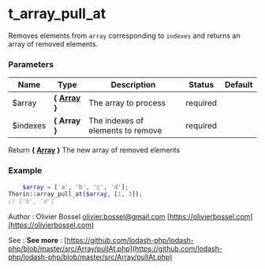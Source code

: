 # t_array_pull_at

Removes elements from `array` corresponding to `indexes` and returns an
array of removed elements.



### Parameters
Name  |  Type  |  Description  |  Status  |  Default
------------  |  ------------  |  ------------  |  ------------  |  ------------
$array  |  **{ [Array](http://php.net/manual/en/language.types.array.php) }**  |  The array to process  |  required  |
$indexes  |  **{ Array<Integer> }**  |  The indexes of elements to remove  |  required  |

Return **{ [Array](http://php.net/manual/en/language.types.array.php) }** The new array of removed elements

### Example
```php
	$array = ['a', 'b', 'c', 'd'];
Thorin::array_pull_at($array, [1, 3]);
// ['b', 'd']
```
Author : Olivier Bossel [olivier.bossel@gmail.com](mailto:olivier.bossel@gmail.com) [https://olivierbossel.com](https://olivierbossel.com)

See : **See more** : [https://github.com/lodash-php/lodash-php/blob/master/src/Array/pullAt.php](https://github.com/lodash-php/lodash-php/blob/master/src/Array/pullAt.php)